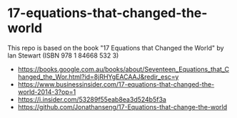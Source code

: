# 17-equations-that-changed-the-world

This repo is based on the book "17 Equations that Changed the World" by Ian Stewart (ISBN 978 1 84668 532 3)

* https://books.google.com.au/books/about/Seventeen_Equations_that_Changed_the_Wor.html?id=8jRHYgEACAAJ&redir_esc=y
* https://www.businessinsider.com/17-equations-that-changed-the-world-2014-3?op=1
* https://i.insider.com/53289f55eab8ea3d524b5f3a
* https://github.com/Jonathanseng/17-Equations-that-change-the-world




